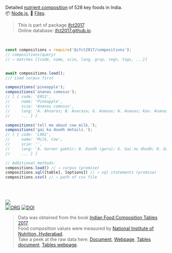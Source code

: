 Detailed [nutrient composition] of 528 key foods in India.<br>
📦 [Node.js](https://www.npmjs.com/package/@ifct2017/compositions),
📜 [Files](https://unpkg.com/@ifct2017/compositions/).

> This is part of package [ifct2017].<br>
> Online database: [ifct2017.github.io].

<br>

```javascript
const compositions = require('@ifct2017/compositions');
// compositions(query)
// → matches [{code, name, scie, lang, grup, regn, tags, ...}]


await compositions.load();
/// Load corpus first

compositions('pineapple');
compositions('ananas comosus');
// [ { code: 'E053',
//     name: 'Pineapple',
//     scie: 'Ananas comosus',
//     lang: 'A. Ahnaros; B. Anarasa; G. Anenas; H. Ananas; Kan. Ananas; Kash. Punchitipul; Kh. Soh trun; Kon. Anas; Mal. Kayirha chakka; M. Kihom Ananas; O. Sapuri; P. Ananas; Tam. Annasi pazham; Tel. Anasa pandu; U. Ananas.',
//     ... } ]

compositions('tell me about cow milk.');
compositions('gai ka doodh details.');
// [ { code: 'L002',
//     name: 'Milk, Cow',
//     scie: '',
//     lang: 'A. Garoor gakhir; B. Doodh (garu); G. Gai nu dhudh; H. Gai ka doodh; Kan. Hasuvina halu; Kash. Doodh; Kh. Dud masi; M. San Sanghom; Mar. Doodh (gay); O. Gai dudha; P. Gaan da doodh; S. Gow kshiram; Tam. Pasumpaal; Tel. Aavu paalu.',
//     ... } ]
```

```javascript
// Additional methods:
compositions.load() // → corpus (promise)
compositions.sql([table], [options]) // → sql statements (promise)
compositions.csv() // → path of csv file
```

<br>
<br>

[![](https://i.imgur.com/D5UYmbD.jpg)](http://ifct2017.com/)<br>
[![ORG](https://img.shields.io/badge/org-ifct2017-green?logo=Org)](https://ifct2017.github.io)
[![DOI](https://zenodo.org/badge/134217841.svg)](https://zenodo.org/badge/latestdoi/134217841)

> Data was obtained from the book [Indian Food Composition Tables 2017].<br>
> Food composition values were measured by [National Institute of Nutrition, Hyderabad].<br>
> Take a peek at the raw data here: [Document], [Webpage], [Tables document], [Tables webpage].

[ifct2017]: https://www.npmjs.com/package/ifct2017
[Indian Food Composition Tables 2017]: http://ifct2017.com/
[nutrient composition]: https://github.com/ifct2017/compositions/blob/master/index.csv
[ifct2017.github.io]: https://ifct2017.github.io
[National Institute of Nutrition, Hyderabad]: https://www.nin.res.in/
[Document]: https://docs.google.com/spreadsheets/d/19C2EB4PIMgyusqKOnBq4-aBQxLjCai1Zg45YcBNTzFo/edit?usp=sharing
[Webpage]: https://docs.google.com/spreadsheets/d/e/2PACX-1vRAWAh3wLrPjDfeZ2pmApbwnvJ11CxdWaPiJ4BPClyN9X1wbbCjvfyqYpBy-LoIBltsH7MKjtNATtAh/pubhtml
[Tables document]: https://docs.google.com/spreadsheets/d/1ejgqo6uwlKRF3QLUPJJzrTkd47GtVXgHHsgG-T27uGc/edit?usp=sharing
[Tables webpage]: https://docs.google.com/spreadsheets/d/e/2PACX-1vTNaOhfRaF_DxH5yh4QtW2D3iJSM4MRIKB-P_cFRlHGhEzWo5NP5ADmAzrpXH2fsjmzJEOMbmaBFMgq/pubhtml
